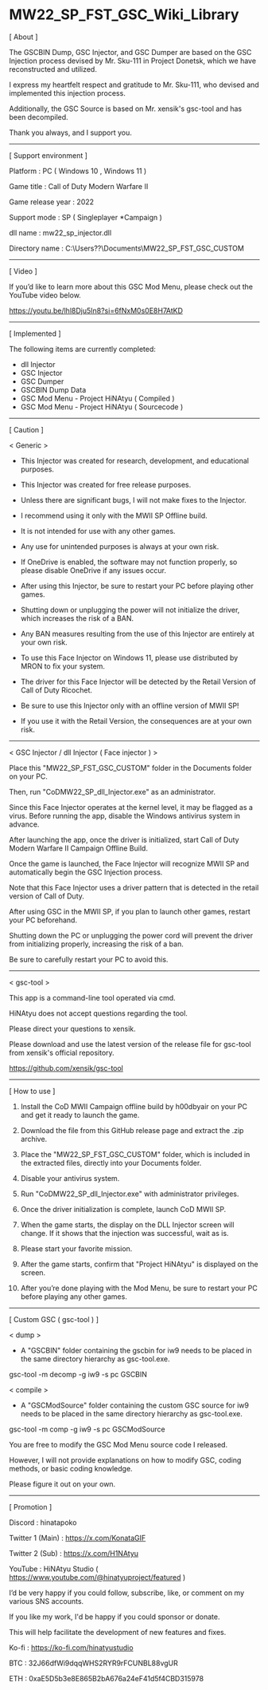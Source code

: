 # MW22_SP_FST_GSC_Wiki_Library

[ About ]


The GSCBIN Dump, GSC Injector, and GSC Dumper are based on the GSC Injection process devised by Mr. Sku-111 in Project Donetsk, which we have reconstructed and utilized.

I express my heartfelt respect and gratitude to Mr. Sku-111, who devised and implemented this injection process.

Additionally, the GSC Source is based on Mr. xensik's gsc-tool and has been decompiled.

Thank you always, and I support you.


----------


[ Support environment ]


Platform : PC ( Windows 10 , Windows 11 )

Game title : Call of Duty Modern Warfare II

Game release year : 2022

Support mode : SP ( Singleplayer *Campaign )

dll name : mw22_sp_injector.dll

Directory name : C:\Users\??\Documents\MW22_SP_FST_GSC_CUSTOM


----------


[ Video ]


If you’d like to learn more about this GSC Mod Menu, please check out the YouTube video below.

https://youtu.be/lhl8Dju5In8?si=6fNxM0s0E8H7AtKD


----------


[ Implemented ]


The following items are currently completed:

- dll Injector
- GSC Injector
- GSC Dumper
- GSCBIN Dump Data
- GSC Mod Menu - Project HiNAtyu ( Compiled )
- GSC Mod Menu - Project HiNAtyu ( Sourcecode )


----------


[ Caution ]


< Generic >

* This Injector was created for research, development, and educational purposes.
* This Injector was created for free release purposes.
* Unless there are significant bugs, I will not make fixes to the Injector.
* I recommend using it only with the MWII SP Offline build.
* It is not intended for use with any other games.
* Any use for unintended purposes is always at your own risk.
* If OneDrive is enabled, the software may not function properly, so please disable OneDrive if any issues occur.

* After using this Injector, be sure to restart your PC before playing other games.
* Shutting down or unplugging the power will not initialize the driver, which increases the risk of a BAN.
* Any BAN measures resulting from the use of this Injector are entirely at your own risk.

* To use this Face Injector on Windows 11, please use <MRON AIO FIXES.bat> distributed by MRON to fix your system.

* The driver for this Face Injector will be detected by the Retail Version of Call of Duty Ricochet.
* Be sure to use this Injector only with an offline version of MWII SP!
* If you use it with the Retail Version, the consequences are at your own risk.


----------


< GSC Injector / dll Injector ( Face injector ) >

Place this "MW22_SP_FST_GSC_CUSTOM" folder in the Documents folder on your PC.

Then, run "CoDMW22_SP_dll_Injector.exe" as an administrator.


Since this Face Injector operates at the kernel level, it may be flagged as a virus. Before running the app, disable the Windows antivirus system in advance.

After launching the app, once the driver is initialized, start Call of Duty Modern Warfare II Campaign Offline Build.

Once the game is launched, the Face Injector will recognize MWII SP and automatically begin the GSC Injection process.


Note that this Face Injector uses a driver pattern that is detected in the retail version of Call of Duty.

After using GSC in the MWII SP, if you plan to launch other games, restart your PC beforehand.

Shutting down the PC or unplugging the power cord will prevent the driver from initializing properly, increasing the risk of a ban.

Be sure to carefully restart your PC to avoid this.


----------


< gsc-tool >

This app is a command-line tool operated via cmd.

HiNAtyu does not accept questions regarding the tool.

Please direct your questions to xensik.

Please download and use the latest version of the release file for gsc-tool from xensik's official repository.

https://github.com/xensik/gsc-tool

----------


[ How to use ]

01. Install the CoD MWII Campaign offline build by h00dbyair on your PC and get it ready to launch the game.  

02. Download the file from this GitHub release page and extract the .zip archive.  

03. Place the "MW22_SP_FST_GSC_CUSTOM" folder, which is included in the extracted files, directly into your Documents folder.  

04. Disable your antivirus system.  

05. Run "CoDMW22_SP_dll_Injector.exe" with administrator privileges.  

06. Once the driver initialization is complete, launch CoD MWII SP.  

07. When the game starts, the display on the DLL Injector screen will change. If it shows that the injection was successful, wait as is.  

08. Please start your favorite mission.   

09. After the game starts, confirm that "Project HiNAtyu" is displayed on the screen.  

10. After you’re done playing with the Mod Menu, be sure to restart your PC before playing any other games.


----------


[ Custom GSC ( gsc-tool ) ]

< dump >

* A "GSCBIN" folder containing the gscbin for iw9 needs to be placed in the same directory hierarchy as gsc-tool.exe.

gsc-tool -m decomp -g iw9 -s pc GSCBIN


< compile >

* A "GSCModSource" folder containing the custom GSC source for iw9 needs to be placed in the same directory hierarchy as gsc-tool.exe.

gsc-tool -m comp -g iw9 -s pc GSCModSource


You are free to modify the GSC Mod Menu source code I released.

However, I will not provide explanations on how to modify GSC, coding methods, or basic coding knowledge.

Please figure it out on your own.


----------


[ Promotion ]

Discord : hinatapoko

Twitter 1 (Main) : https://x.com/KonataGIF

Twitter 2 (Sub) : https://x.com/H1NAtyu

YouTube : HiNAtyu Studio ( https://www.youtube.com/@hinatyuproject/featured )


I’d be very happy if you could follow, subscribe, like, or comment on my various SNS accounts. 

If you like my work, I'd be happy if you could sponsor or donate.

This will help facilitate the development of new features and fixes.


Ko-fi : https://ko-fi.com/hinatyustudio

BTC : 32J66dfWi9dqqWHS2RYR9rFCUNBL88vgUR

ETH : 0xaE5D5b3e8E865B2bA676a24eF41d5f4CBD315978
